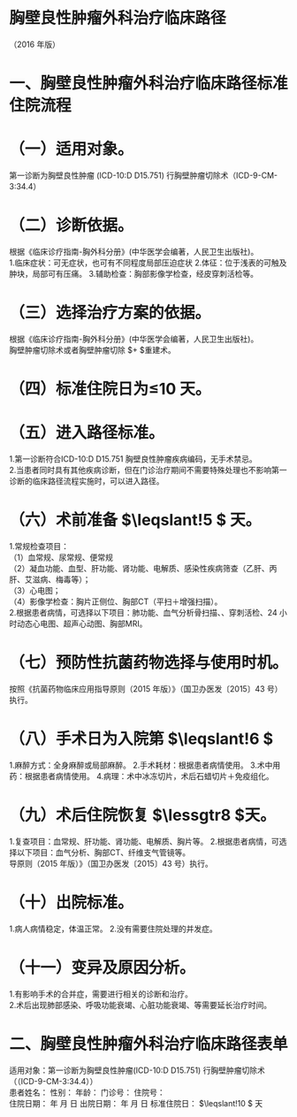 # 胸壁良性肿瘤外科治疗临床路径  
（2016 年版）  
# 一、胸壁良性肿瘤外科治疗临床路径标准住院流程  
# （一）适用对象。  
第一诊断为胸壁良性肿瘤 (ICD-10:D D15.751) 行胸壁肿瘤切除术（ICD-9-CM-3:34.4）  
# （二）诊断依据。  
根据《临床诊疗指南-胸外科分册》(中华医学会编著，人民卫生出版社)。  
1.临床症状：可无症状，也可有不同程度局部压迫症状 2.体征：位于浅表的可触及肿块，局部可有压痛。 3.辅助检查：胸部影像学检查，经皮穿刺活检等。  
# （三）选择治疗方案的依据。  
根据《临床诊疗指南-胸外科分册》(中华医学会编著，人民卫生出版社)。  
胸壁肿瘤切除术或者胸壁肿瘤切除 $+ $重建术。  
# （四）标准住院日为≤10 天。  
# （五）进入路径标准。  
1.第一诊断符合ICD-10:D D15.751 胸壁良性肿瘤疾病编码，无手术禁忌。  
2.当患者同时具有其他疾病诊断，但在门诊治疗期间不需要特殊处理也不影响第一诊断的临床路径流程实施时，可以进入路径。  
# （六）术前准备 $\leqslant\!5 $ 天。  
1.常规检查项目：  
（1）血常规、尿常规、便常规  
（2）凝血功能、血型、肝功能、肾功能、电解质、感染性疾病筛查（乙肝、丙肝、艾滋病、梅毒等）；  
（3）心电图；  
（4）影像学检查：胸片正侧位、胸部CT（平扫＋增强扫描）。  
2.根据患者病情，可选择以下项目：肺功能、血气分析骨扫描、、穿刺活检、24 小时动态心电图、超声心动图、胸部MRI。  
# （七）预防性抗菌药物选择与使用时机。  
按照《抗菌药物临床应用指导原则（2015 年版）》（国卫办医发〔2015〕43 号）执行。  
# （八）手术日为入院第 $\leqslant\!6 $  
1.麻醉方式：全身麻醉或局部麻醉。 2.手术耗材：根据患者病情使用。 3.术中用药：根据患者病情使用。 4.病理：术中冰冻切片，术后石蜡切片＋免疫组化。  
# （九）术后住院恢复 $\lessgtr8 $天。  
1.复查项目：血常规、肝功能、肾功能、电解质、胸片等。 2.根据患者病情，可选择以下项目：血气分析、胸部CT、纤维支气管镜等。  
导原则（2015 年版）》（国卫办医发〔2015〕43 号）执行。  
# （十）出院标准。  
1.病人病情稳定，体温正常。 2.没有需要住院处理的并发症。  
# （十一）变异及原因分析。  
1.有影响手术的合并症，需要进行相关的诊断和治疗。  
2.术后出现肺部感染、呼吸功能衰竭、心脏功能衰竭、等需要延长治疗时间。  
# 二、胸壁良性肿瘤外科治疗临床路径表单  
适用对象：第一诊断为胸壁良性肿瘤(ICD-10:D D15.751) 行胸壁肿瘤切除术（（ICD-9-CM-3:34.4））  
患者姓名：           性别：    年龄：    门诊号：       住院号：  
住院日期：   年  月  日    出院日期：     年  月   日     标准住院日： $\leqslant\!10 $ 天  

